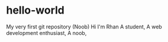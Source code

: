 # hello-world
My very first git repository (Noob)
Hi I'm Rhan
A student,
A web development enthusiast,
A noob,
